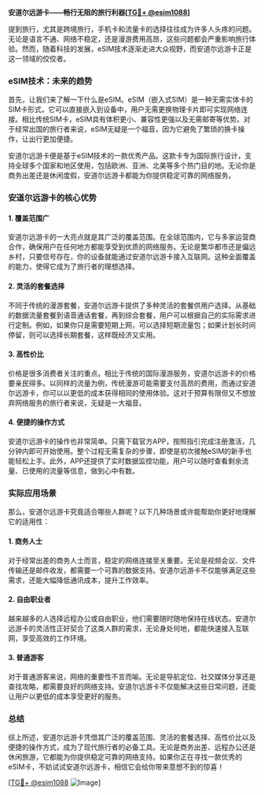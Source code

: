 **安道尔远游卡——畅行无阻的旅行利器[[TG💪+ @esim1088](https://t.me/s/esim1088)]**

提到旅行，尤其是跨境旅行，手机卡和流量卡的选择往往成为许多人头疼的问题。无论是语言不通、网络不稳定，还是漫游费用高昂，这些问题都会严重影响旅行体验。然而，随着科技的发展，eSIM技术逐渐走进大众视野，而安道尔远游卡正是这一领域的佼佼者。

### eSIM技术：未来的趋势

首先，让我们来了解一下什么是eSIM。eSIM（嵌入式SIM）是一种无需实体卡的SIM卡形式，它可以直接嵌入到设备中，用户无需更换物理卡片即可实现网络连接。相比传统SIM卡，eSIM具有体积更小、兼容性更强以及无需邮寄等优势。对于经常出国的旅行者来说，eSIM无疑是一个福音，因为它避免了繁琐的换卡操作，让出行更加便捷。

安道尔远游卡便是基于eSIM技术的一款优秀产品。这款卡专为国际旅行设计，支持全球多个国家和地区使用，包括欧洲、亚洲、北美等多个热门目的地。无论你是商务出差还是休闲度假，安道尔远游卡都能为你提供稳定可靠的网络服务。

### 安道尔远游卡的核心优势

#### 1. **覆盖范围广**
安道尔远游卡的一大亮点就是其广泛的覆盖范围。在全球范围内，它与多家运营商合作，确保用户在任何地方都能享受到优质的网络服务。无论是繁华都市还是偏远乡村，只要信号存在，你的设备就能通过安道尔远游卡接入互联网。这种全面覆盖的能力，使得它成为了旅行者的理想选择。

#### 2. **灵活的套餐选择**
不同于传统的漫游套餐，安道尔远游卡提供了多种灵活的套餐供用户选择。从基础的数据流量套餐到语音通话套餐，再到综合套餐，用户可以根据自己的实际需求进行定制。例如，如果你只是需要短期上网，可以选择短期流量包；如果计划长时间停留，则可以选择长期套餐，这样既经济又实用。

#### 3. **高性价比**
价格是很多消费者关注的重点。相比于传统的国际漫游服务，安道尔远游卡的价格要亲民得多。以同样的流量为例，传统漫游可能需要支付高昂的费用，而通过安道尔远游卡，你可以以更低的成本获得相同的使用体验。这对于预算有限但又不想放弃网络服务的旅行者来说，无疑是一大福音。

#### 4. **便捷的操作方式**
安道尔远游卡的操作也非常简单。只需下载官方APP，按照指引完成注册激活，几分钟内即可开始使用。整个过程无需复杂的步骤，即使是初次接触eSIM的新手也能轻松上手。此外，APP还提供了实时数据监控功能，用户可以随时查看剩余流量、已使用的流量等信息，做到心中有数。

### 实际应用场景

那么，安道尔远游卡究竟适合哪些人群呢？以下几种场景或许能帮助你更好地理解它的适用性：

#### 1. **商务人士**
对于经常出差的商务人士而言，稳定的网络连接至关重要。无论是视频会议、文件传输还是邮件收发，都需要一个可靠的数据支持。安道尔远游卡不仅能够满足这些需求，还能大幅降低通讯成本，提升工作效率。

#### 2. **自由职业者**
越来越多的人选择远程办公或自由职业，他们需要随时随地保持在线状态。安道尔远游卡的灵活性正好契合了这类人群的需求，无论身处何地，都能快速接入互联网，享受高效的工作环境。

#### 3. **普通游客**
对于普通游客来说，网络的重要性不言而喻。无论是导航定位、社交媒体分享还是查找攻略，都需要良好的网络支持。安道尔远游卡不仅能解决这些日常问题，还能让用户以更低的成本享受更好的服务。

### 总结

综上所述，安道尔远游卡凭借其广泛的覆盖范围、灵活的套餐选择、高性价比以及便捷的操作方式，成为了现代旅行者的必备工具。无论是商务出差、远程办公还是休闲旅游，它都能为你提供稳定可靠的网络支持。如果你正在寻找一款优秀的eSIM卡，不妨试试安道尔远游卡，相信它会给你带来意想不到的惊喜！

[[TG💪+ @esim1088](https://t.me/s/esim1088) ![Image](https://i.postimg.cc/4NQfJmqS/Snipaste-2025-05-13-00-14-12.png)]